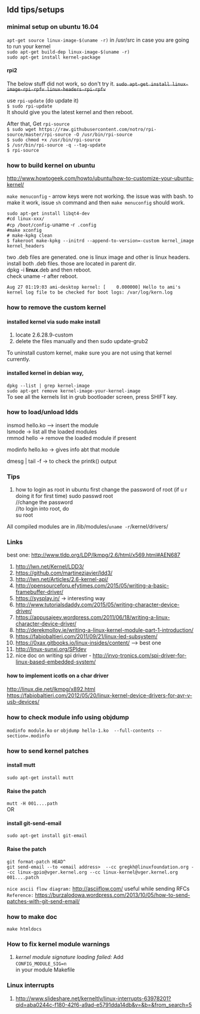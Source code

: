 ## ldd tips/setups

### minimal setup on ubuntu 16.04

`apt-get source linux-image-$(uname -r)` in /usr/src in case you are going to
run your kernel  
`sudo apt-get build-dep linux-image-$(uname -r)`  
`sudo apt-get install kernel-package`

#### rpi2

The below stuff did not work, so don't try it.
~~`sudo apt-get install linux-image-rpi-rpfv linux-headers-rpi-rpfv`~~

use `rpi-update` (do update it)  
   `$ sudo rpi-update`  
   It should give you the latest kernel and then reboot.  
   
   After that, Get `rpi-source`  
   `$ sudo wget https://raw.githubusercontent.com/notro/rpi-source/master/rpi-source -O /usr/bin/rpi-source`  
   `$ sudo chmod +x /usr/bin/rpi-source`  
   `$ /usr/bin/rpi-source -q --tag-update`  
   `$ rpi-source`

### how to build kernel on ubuntu

http://www.howtogeek.com/howto/ubuntu/how-to-customize-your-ubuntu-kernel/  

`make menuconfig` - arrow keys were not working. the issue was with bash.
to make it work, issue `sh` command and then `make menuconfig` should work.  

`sudo apt-get install libqt4-dev`  
`#cd linux-xxx/`  
`#cp /boot/config-`uname -r` .config`  
`#make xconfig `  
`# make-kpkg clean`  
`$ fakeroot make-kpkg --initrd --append-to-version=-custom kernel_image kernel_headers`

two .deb files are generated. one is linux image and other is linux headers.  
install both .deb files. those are located in parent dir.  
dpkg -i **linux**.deb  and then reboot.  
check uname -r after reboot.

`Aug 27 01:19:03 ami-desktop kernel: [    0.000000] Hello to ami's kernel
log file to be checked for boot logs: /var/log/kern.log `  

### how to remove the custom kernel 

#### installed kernel via sudo make install 

1. locate 2.6.28.9-custom
2. delete the files manually and then sudo update-grub2

To uninstall custom kernel, make sure you are not using that kernel currently.

#### installed kernel in debian way,  

 `dpkg --list | grep kernel-image`  
 `sudo apt-get remove kernel-image-your-kernel-image`  
To see all the kernels list in grub bootloader screen, press SHIFT key.

### how to load/unload ldds

insmod hello.ko --> insert the module  
lsmode -> list all the loaded modules  
rmmod hello -> remove the loaded module if present  

modinfo hello.ko -> gives info abt that module  

   dmesg | tail -f -> to check the printk() output  

### Tips

1. how to login as root in ubuntu
first change the password of root (if u r doing it for first time)
sudo passwd root  
//change the password  
//to login into root, do  
su root  

All compiled modules are in /lib/modules/`uname -r`/kernel/drivers/

### Links

best one: http://www.tldp.org/LDP/lkmpg/2.6/html/x569.html#AEN687

1. http://lwn.net/Kernel/LDD3/
2. https://github.com/martinezjavier/ldd3/
3. http://lwn.net/Articles/2.6-kernel-api/
4. http://opensourceforu.efytimes.com/2015/05/writing-a-basic-framebuffer-driver/
5. https://sysplay.in/ -> interesting way
6. http://www.tutorialsdaddy.com/2015/05/writing-character-device-driver/
7. https://appusajeev.wordpress.com/2011/06/18/writing-a-linux-character-device-driver/
8. http://derekmolloy.ie/writing-a-linux-kernel-module-part-1-introduction/
9. https://fabiobaltieri.com/2011/09/21/linux-led-subsystem/
10. https://0xax.gitbooks.io/linux-insides/content/  --> best one
11. http://linux-sunxi.org/SPIdev
12. nice doc on writing spi driver - http://invo-tronics.com/spi-driver-for-linux-based-embedded-system/

#### how to implement icotls on a char driver

http://linux.die.net/lkmpg/x892.html
https://fabiobaltieri.com/2012/05/20/linux-kernel-device-drivers-for-avr-v-usb-devices/

### how to check module info using objdump

`modinfo module.ko`
`or`
`objdump hello-1.ko  --full-contents --section=.modinfo`

### how to send kernel patches

#### install mutt

`sudo apt-get install mutt`

#### Raise the patch
`mutt -H 001....path`  
OR  
#### install git-send-email

`sudo apt-get install git-email`

#### Raise the patch
`git format-patch HEAD^`  
`git send-email --to <email address>  --cc gregkh@linuxfoundation.org --cc linux-gpio@vger.kernel.org --cc linux-kernel@vger.kernel.org 001....patch`

`nice ascii flow diagram:` http://asciiflow.com/   useful while sending RFCs  
`Reference:` https://burzalodowa.wordpress.com/2013/10/05/how-to-send-patches-with-git-send-email/

### how to make doc

`make htmldocs`

### How to fix kernel module warnings

1. *kernel module signature loading failed:* Add  
`CONFIG_MODULE_SIG=n`  
in your module Makefile

### Linux interrupts

1. http://www.slideshare.net/kerneltlv/linux-interrupts-63978201?qid=aba0244c-f180-42f6-a9ad-e5791dda14db&v=&b=&from_search=5

